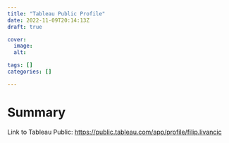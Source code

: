 ```yaml
---
title: "Tableau Public Profile"
date: 2022-11-09T20:14:13Z
draft: true

cover:
  image:
  alt:

tags: []
categories: []

---
```



# Summary

Link to Tableau Public: https://public.tableau.com/app/profile/filip.livancic
